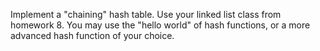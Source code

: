 Implement a "chaining" hash table.  Use your linked list class from homework 8.  You may use the "hello world" of hash functions, or a more advanced hash function of your choice.
